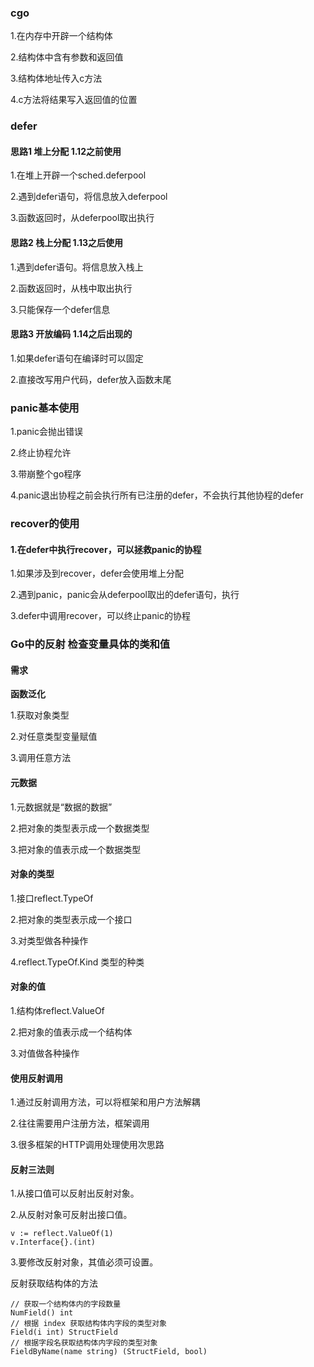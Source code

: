 ### cgo

1.在内存中开辟一个结构体

2.结构体中含有参数和返回值

3.结构体地址传入c方法

4.c方法将结果写入返回值的位置

### defer

#### 思路1 堆上分配 1.12之前使用

1.在堆上开辟一个sched.deferpool

2.遇到defer语句，将信息放入deferpool

3.函数返回时，从deferpool取出执行 

#### 思路2 栈上分配 1.13之后使用

1.遇到defer语句。将信息放入栈上

2.函数返回时，从栈中取出执行

3.只能保存一个defer信息

#### 思路3 开放编码 1.14之后出现的

1.如果defer语句在编译时可以固定

2.直接改写用户代码，defer放入函数末尾

### panic基本使用

1.panic会抛出错误

2.终止协程允许

3.带崩整个go程序

4.panic退出协程之前会执行所有已注册的defer，不会执行其他协程的defer

### recover的使用

#### 1.在defer中执行recover，可以拯救panic的协程

1.如果涉及到recover，defer会使用堆上分配

2.遇到panic，panic会从deferpool取出的defer语句，执行

3.defer中调用recover，可以终止panic的协程

### Go中的反射 检查变量具体的类和值

#### 需求

**函数泛化**

1.获取对象类型

2.对任意类型变量赋值

3.调用任意方法

#### 元数据

1.元数据就是“数据的数据”

2.把对象的类型表示成一个数据类型

3.把对象的值表示成一个数据类型

#### 对象的类型

1.接口reflect.TypeOf  

2.把对象的类型表示成一个接口

3.对类型做各种操作

4.reflect.TypeOf.Kind 类型的种类

#### 对象的值

1.结构体reflect.ValueOf

2.把对象的值表示成一个结构体

3.对值做各种操作

#### 使用反射调用

1.通过反射调用方法，可以将框架和用户方法解耦

2.往往需要用户注册方法，框架调用

3.很多框架的HTTP调用处理使用次思路

#### 反射三法则

1.从接口值可以反射出反射对象。

2.从反射对象可反射出接口值。

```
v := reflect.ValueOf(1)
v.Interface{}.(int)
```

3.要修改反射对象，其值必须可设置。

反射获取结构体的方法

```
// 获取一个结构体内的字段数量
NumField() int
// 根据 index 获取结构体内字段的类型对象
Field(i int) StructField
// 根据字段名获取结构体内字段的类型对象
FieldByName(name string) (StructField, bool)
```

